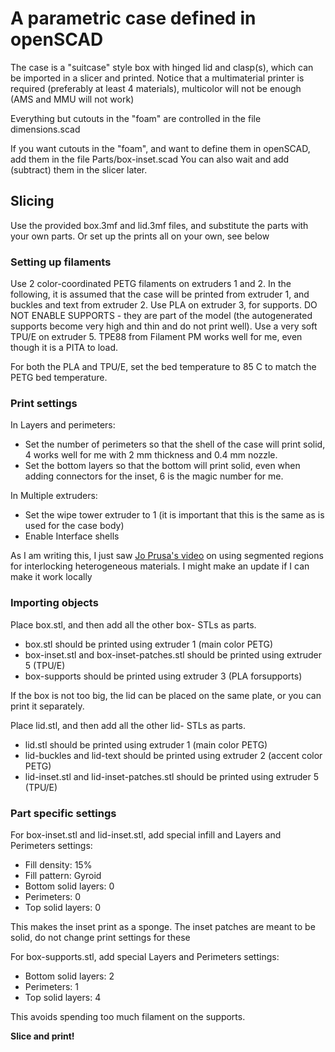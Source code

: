 # A parametric case defined in openSCAD

The case is a "suitcase" style box with hinged lid and clasp(s), which can be imported in a slicer and printed.
Notice that a multimaterial printer is required (preferably at least 4 materials), multicolor will not be enough (AMS and MMU will not work)

Everything but cutouts in the "foam" are controlled in the file dimensions.scad

If you want cutouts in the "foam", and want to define them in openSCAD, add them in the file Parts/box-inset.scad
You can also wait and add (subtract) them in the slicer later.

## Slicing

Use the provided box.3mf and lid.3mf files, and substitute the parts with your own parts.
Or set up the prints all on your own, see below

### Setting up filaments

Use 2 color-coordinated PETG filaments on extruders 1 and 2. In the following, it is assumed that the case will be printed from extruder 1, and buckles and text from extruder 2.
Use PLA on extruder 3, for supports. DO NOT ENABLE SUPPORTS - they are part of the model (the autogenerated supports become very high and thin and do not print well).
Use a very soft TPU/E on extruder 5. TPE88 from Filament PM works well for me, even though it is a PITA to load.

For both the PLA and TPU/E, set the bed temperature to 85 C to match the PETG bed temperature.

### Print settings

In Layers and perimeters:
- Set the number of perimeters so that the shell of the case will print solid, 4 works well for me with 2 mm thickness and 0.4 mm nozzle.
- Set the bottom layers so that the bottom will print solid, even when adding connectors for the inset, 6 is the magic number for me.

In Multiple extruders:
- Set the wipe tower extruder to 1 (it is important that this is the same as is used for the case body)
- Enable Interface shells

As I am writing this, I just saw [Jo Prusa's video](https://twitter.com/josefprusa/status/1753516002799698426?ref_src=twsrc%5Egoogle%7Ctwcamp%5Eserp%7Ctwgr%5Etweet) on using segmented regions for interlocking heterogeneous materials. I might make an update if I can make it work locally

### Importing objects

Place box.stl, and then add all the other box- STLs as parts.
- box.stl should be printed using extruder 1 (main color PETG)
- box-inset.stl and box-inset-patches.stl should be printed using extruder 5 (TPU/E)
- box-supports should be printed using extruder 3 (PLA forsupports)

If the box is not too big, the lid can be placed on the same plate, or you can print it separately.

Place lid.stl, and then add all the other lid- STLs as parts.
- lid.stl should be printed using extruder 1 (main color PETG)
- lid-buckles and lid-text should be printed using extruder 2 (accent color PETG)
- lid-inset.stl and lid-inset-patches.stl should be printed using extruder 5 (TPU/E)

### Part specific settings

For box-inset.stl and lid-inset.stl, add special infill and Layers and Perimeters settings:
- Fill density: 15%
- Fill pattern: Gyroid
- Bottom solid layers: 0
- Perimeters: 0
- Top solid layers: 0

This makes the inset print as a sponge. The inset patches are meant to be solid, do not change print settings for these

For box-supports.stl, add special Layers and Perimeters settings:
- Bottom solid layers: 2
- Perimeters: 1
- Top solid layers: 4

This avoids spending too much filament on the supports.



**Slice and print!**
